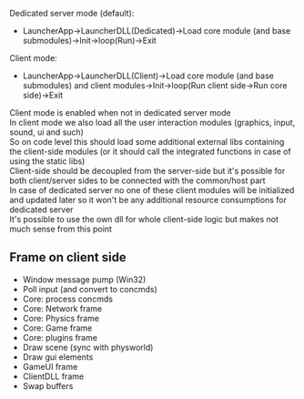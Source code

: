 Dedicated server mode (default):
* LauncherApp->LauncherDLL(Dedicated)->Load core module (and base submodules)->Init->loop(Run)->Exit

Client mode:
* LauncherApp->LauncherDLL(Client)->Load core module (and base submodules) and client modules->Init->loop(Run client side->Run core side)->Exit

Client mode is enabled when not in dedicated server mode  
In client mode we also load all the user interaction modules (graphics, input, sound, ui and such)  
So on code level this should load some additional external libs containing the client-side modules (or it should call the integrated functions in case of using the static libs)  
Client-side should be decoupled from the server-side but it's possible for both client/server sides to be connected with the common/host part  
In case of dedicated server no one of these client modules will be initialized and updated later so it won't be any additional resource consumptions for dedicated server  
It's possible to use the own dll for whole client-side logic but makes not much sense from this point

## Frame on client side
* Window message pump (Win32)
* Poll input (and convert to concmds)
* Core: process concmds
* Core: Network frame
* Core: Physics frame
* Core: Game frame
* Core: plugins frame
* Draw scene (sync with physworld)
* Draw gui elements
* GameUI frame
* ClientDLL frame
* Swap buffers